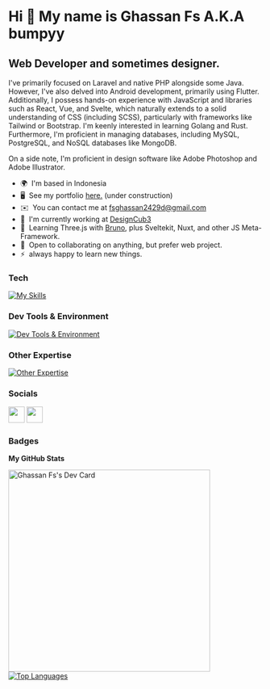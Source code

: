 Hi 👋 My name is Ghassan Fs A.K.A bumpyy
===========================

Web Developer and sometimes designer.
-------------------------------------

I've primarily focused on Laravel and native PHP alongside some Java. However, I've also delved into Android development, primarily using Flutter. Additionally, I possess hands-on experience with JavaScript and libraries such as React, Vue, and Svelte, which naturally extends to a solid understanding of CSS (including SCSS), particularly with frameworks like Tailwind or Bootstrap. I'm keenly interested in learning Golang and Rust. Furthermore, I'm proficient in managing databases, including MySQL, PostgreSQL, and NoSQL databases like MongoDB.

On a side note, I'm proficient in design software like Adobe Photoshop and Adobe Illustrator.

* 🌍  I'm based in Indonesia
* 🖥️  See my portfolio [here.](http://bumpyy.github.io/portfolio/) (under construction)
* ✉️  You can contact me at [fsghassan2429d@gmail.com](mailto:fsghassan2429d@gmail.com)
* 🚀  I'm currently working at [DesignCub3](https://designcub3.com/)
* 🧠  Learning Three.js with [Bruno](https://bruno-simon.com/), plus Sveltekit, Nuxt, and other JS Meta-Framework.
* 🤝  Open to collaborating on anything, but prefer web project.
* ⚡  always happy to learn new things.

### Tech

[![My Skills](https://skillicons.dev/icons?i=html,css,sass,bootstrap,tailwind,js,alpinejs,ts,jquery,astro,react,vue,nuxt,svelte,nodejs,express,py,php,laravel,java,dart,flutter,threejs,mysql,postgres,mongodb,bash,md,wordpress)](https://skillicons.dev)

### Dev Tools & Environment

[![Dev Tools & Environment](https://skillicons.dev/icons?i=git,idea,vscode,vite,firebase,supabase)](https://skillicons.dev)

### Other Expertise

[![Other Expertise](https://skillicons.dev/icons?i=ps,ai,blender)](https://skillicons.dev)

### Socials

<p align="left">
<a href="https://www.github.com/bumpyy" target="_blank" rel="noreferrer"><img src="https://raw.githubusercontent.com/danielcranney/readme-generator/main/public/icons/socials/github.svg" width="32" height="32" /></a>
<a href="https://www.linkedin.com/in/ghassanfs" target="_blank" rel="noreferrer"><img src="https://raw.githubusercontent.com/danielcranney/readme-generator/main/public/icons/socials/linkedin.svg" width="32" height="32" /></a>
</p>

### Badges

<b>My GitHub Stats</b>
<div>
  
<p align="left">
<a href="https://app.daily.dev/bump"><img src="https://api.daily.dev/devcards/0ed862a4b826402d81c99a1326ce5e73.png?r=8xm" width="400" alt="Ghassan Fs's Dev Card"/></a>
<a href="https://github.com/bumpyy" align="left"><img src="https://github-readme-stats.vercel.app/api/top-langs/?username=bumpyy&langs_count=10&title_color=3382ed&text_color=ffffff&icon_color=3382ed&bg_color=1c1917&hide_border=true&locale=en&custom_title=Top%20%Languages&layout=compact" alt="Top Languages" /></a>
</p>

<p align="right">
</p>
</div>
